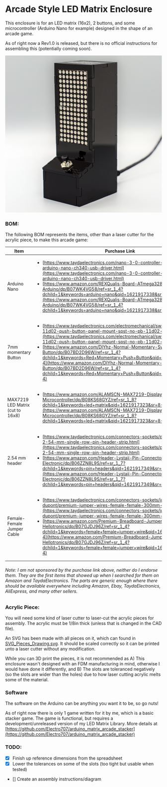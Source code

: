 # Arcade Style LED Matrix Enclosure

This enclosure is for an LED matrix (16x2), 2 buttons, and some microcontroller (Arduino Nano for example) designed in the shape of an arcade game.

As of right now a Rev1.0 is released, but there is no official instructions for assembling this (potentially coming soon).

![rev1_image](misc/DSC07092_01.jpg)

### BOM:
The following BOM represents the items, other than a laser cutter for the acrylic piece, to make this arcade game:

| Item | Purchase Link |
| ---- | ---- |
| Arduino Nano | <ul><li>[https://www.taydaelectronics.com/nano-3-0-controller-compatible-with-arduino-nano-ch340-usb-driver.html](https://www.taydaelectronics.com/nano-3-0-controller-compatible-with-arduino-nano-ch340-usb-driver.html)</li><li>[https://www.amazon.com/REXQualis-Board-ATmega328P-Compatible-Arduino/dp/B07WK4VG58/ref=sr_1_4?dchild=1&keywords=arduino+nano&qid=1621917338&sr=8-4](https://www.amazon.com/REXQualis-Board-ATmega328P-Compatible-Arduino/dp/B07WK4VG58/ref=sr_1_4?dchild=1&keywords=arduino+nano&qid=1621917338&sr=8-4)</li></ul> |
| 7mm momentary Button | <ul><li>[https://www.taydaelectronics.com/electromechanical/switches-key-pad/pb-11d02-push-button-panel-mount-spst-no-pb-11d02-th1r00.html](https://www.taydaelectronics.com/electromechanical/switches-key-pad/pb-11d02-push-button-panel-mount-spst-no-pb-11d02-th1r00.html)</li><li>[https://www.amazon.com/DIYhz-Normal-Momentary-Switch-Button/dp/B07BD2D96W/ref=sr_1_4?dchild=1&keywords=Red+Momentary+Push+Button&qid=1621917306&sr=8-4](https://www.amazon.com/DIYhz-Normal-Momentary-Switch-Button/dp/B07BD2D96W/ref=sr_1_4?dchild=1&keywords=Red+Momentary+Push+Button&qid=1621917306&sr=8-4)</li></ul> |
| MAX7219 LED Matrix (cut to 16x8) | <ul><li>[https://www.amazon.com/ALAMSCN-MAX7219-Display-Raspberry-Microcontroller/dp/B08KS68GYZ/ref=sr_1_8?dchild=1&keywords=led+matrix&qid=1621917323&sr=8-8](https://www.amazon.com/ALAMSCN-MAX7219-Display-Raspberry-Microcontroller/dp/B08KS68GYZ/ref=sr_1_8?dchild=1&keywords=led+matrix&qid=1621917323&sr=8-8)</li></ul> |
| 2.54 mm header | <ul><li>[https://www.taydaelectronics.com/connectors-sockets/pin-headers/40-pin-2-54-mm-single-row-pin-header-strip.html](https://www.taydaelectronics.com/connectors-sockets/pin-headers/40-pin-2-54-mm-single-row-pin-header-strip.html)</li><li>[https://www.amazon.com/Header-Lystaii-Pin-Connector-Electronic/dp/B06ZZN8L9S/ref=sr_1_7?dchild=1&keywords=pin+headers&qid=1621917349&sr=8-7](https://www.amazon.com/Header-Lystaii-Pin-Connector-Electronic/dp/B06ZZN8L9S/ref=sr_1_7?dchild=1&keywords=pin+headers&qid=1621917349&sr=8-7)</li></ul> |
| Female-Female Jumper Cable | <ul><li>[https://www.taydaelectronics.com/connectors-sockets/jumper-wire-dupont/premium-jumper-wires-female-female-300mm-pack-of-40.html](https://www.taydaelectronics.com/connectors-sockets/jumper-wire-dupont/premium-jumper-wires-female-female-300mm-pack-of-40.html)</li><li>[https://www.amazon.com/Premium-Breadboard-Jumper-100-Pack-Hellotronics/dp/B07GJDJ96Z/ref=sr_1_4?dchild=1&keywords=female+female+jumper+wire&qid=1621917406&sr=8-4](https://www.amazon.com/Premium-Breadboard-Jumper-100-Pack-Hellotronics/dp/B07GJDJ96Z/ref=sr_1_4?dchild=1&keywords=female+female+jumper+wire&qid=1621917406&sr=8-4)</li></ul> |

###### Note: I am not sponsored by the purchase link above, neither do I endorse them. They are the first items that showed up when I searched for them on Amazon and TaydaElectronics. The parts are generic enough where there should be available everywhere including Amazon, Ebay, TaydaElectronics, AliExpress, and many other sellers.

### Acrylic Piece:

You will need some kind of laser cutter to laser-cut the acrylic pieces for assembly. The acrylic must be 1/8in thick (unless that is changed in the CAD file).

An SVG has been made with all pieces on it, which can found in [SVG_Pieces_Drawing.svg](SVG_Pieces_Drawing.svg). It should be scaled correctly so it can be printed unto a laser cutter without any modification.

While you can 3D print the pieces, it is not recommended as A) This enclosure wasn't designed with an FDM manufacturing in mind, otherwise I would have done it differently, and B) The slots are toleranced negatively (so the slots are wider than the holes) due to how laser cutting acrylic melts some of the material.

### Software

The software on the Arduino can be anything you want it to be, so go nuts! 

As of right now there is only 1 game written for it by me, which is a basic stacker game. The game is functional, but requires a development/unreleased version of my LED Matrix Library. More details at [https://github.com/Electro707/arduino_matrix_arcade_stacker](https://github.com/Electro707/arduino_matrix_arcade_stacker)

### TODO:
- [x] Finish up reference dimensions from the spreadsheet
- [x] Lower the tolerances on some of the slots (too tight but usable when tested)
- []  Create an assembly instructions/diagram
